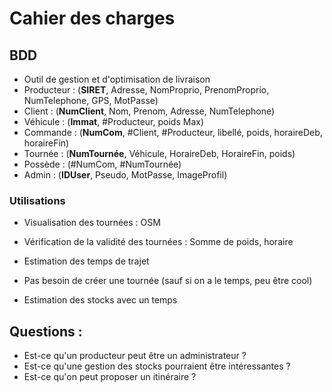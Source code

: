 # Cahier des charges
## BDD
* Outil de gestion et d'optimisation de livraison
* Producteur : (__SIRET__, Adresse, NomProprio, PrenomProprio, NumTelephone, GPS, MotPasse)
* Client : (__NumClient__, Nom, Prenom, Adresse, NumTelephone)
* Véhicule : (__Immat__, #Producteur, poids Max)
* Commande : (__NumCom__, #Client, #Producteur, libellé, poids, horaireDeb, horaireFin)
* Tournée : (__NumTournée__, Véhicule, HoraireDeb, HoraireFin, poids)
* Possède : (#NumCom, #NumTournée)
* Admin : (__IDUser__, Pseudo, MotPasse, ImageProfil)

### Utilisations
* Visualisation des tournées : OSM
* Vérification de la validité des tournées : Somme de poids, horaire
* Estimation des temps de trajet
* Pas besoin de créer une tournée (sauf si on a le temps, peu être cool)

* Estimation des stocks avec un temps

## Questions :
* Est-ce qu'un producteur peut être un administrateur ?
* Est-ce qu'une gestion des stocks pourraient être intéressantes ?
* Est-ce qu'on peut proposer un itinéraire ?